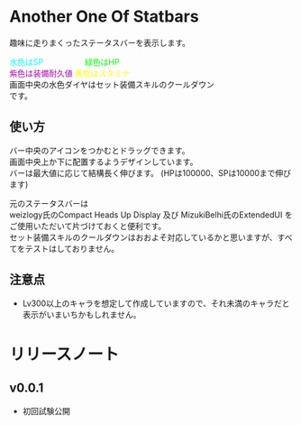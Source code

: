 # Another One Of Statbars
趣味に走りまくったステータスバーを表示します。  
  
<span style="color: #00FFFF; ">水色はSP</span>
<span style="color: #00FF00; ">　　　　　緑色はHP</span><br />
<span style="color: #AA00AA; ">紫色は装備耐久値</span>
<span style="color: #FFFF00; ">黄色はスタミナ</span>  
画面中央の水色ダイヤはセット装備スキルのクールダウン  
です。

## 使い方
バー中央のアイコンをつかむとドラッグできます。  
画面中央上か下に配置するようデザインしています。  
バーは最大値に応じて結構長く伸びます。  (HPは100000、SPは10000まで伸びます)

元のステータスバーは  
weizlogy氏のCompact Heads Up Display 及び MizukiBelhi氏のExtendedUI をご使用いただいて片づけておくと便利です。  
セット装備スキルのクールダウンはおおよそ対応しているかと思いますが、すべてをテストはしておりません。

## 注意点
* Lv300以上のキャラを想定して作成していますので、それ未満のキャラだと表示がいまいちかもしれません。

# リリースノート

## v0.0.1
* 初回試験公開
